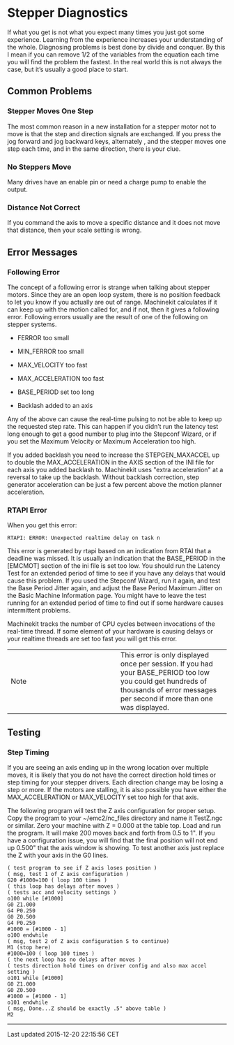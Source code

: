 Stepper Diagnostics
===================

<span id="cha:stepper-diagnostics"></span>

If what you get is not what you expect many times you just got some experience. Learning from the experience increases your understanding of the whole. Diagnosing problems is best done by divide and conquer. By this I mean if you can remove 1/2 of the variables from the equation each time you will find the problem the fastest. In the real world this is not always the case, but it’s usually a good place to start.

Common Problems
---------------

### Stepper Moves One Step

The most common reason in a new installation for a stepper motor not to move is that the step and direction signals are exchanged. If you press the jog forward and jog backward keys, alternately , and the stepper moves one step each time, and in the same direction, there is your clue.

### No Steppers Move

Many drives have an enable pin or need a charge pump to enable the output.

### Distance Not Correct

If you command the axis to move a specific distance and it does not move that distance, then your scale setting is wrong.

Error Messages
--------------

### Following Error

The concept of a following error is strange when talking about stepper motors. Since they are an open loop system, there is no position feedback to let you know if you actually are out of range. Machinekit calculates if it can keep up with the motion called for, and if not, then it gives a following error. Following errors usually are the result of one of the following on stepper systems.

-   FERROR too small

-   MIN\_FERROR too small

-   MAX\_VELOCITY too fast

-   MAX\_ACCELERATION too fast

-   BASE\_PERIOD set too long

-   Backlash added to an axis

Any of the above can cause the real-time pulsing to not be able to keep up the requested step rate. This can happen if you didn’t run the latency test long enough to get a good number to plug into the Stepconf Wizard, or if you set the Maximum Velocity or Maximum Acceleration too high.

If you added backlash you need to increase the STEPGEN\_MAXACCEL up to double the MAX\_ACCELERATION in the AXIS section of the INI file for each axis you added backlash to. Machinekit uses "extra acceleration" at a reversal to take up the backlash. Without backlash correction, step generator acceleration can be just a few percent above the motion planner acceleration.

### RTAPI Error

When you get this error:

    RTAPI: ERROR: Unexpected realtime delay on task n

This error is generated by rtapi based on an indication from RTAI that a deadline was missed. It is usually an indication that the BASE\_PERIOD in the \[EMCMOT\] section of the ini file is set too low. You should run the Latency Test for an extended period of time to see if you have any delays that would cause this problem. If you used the Stepconf Wizard, run it again, and test the Base Period Jitter again, and adjust the Base Period Maximum Jitter on the Basic Machine Information page. You might have to leave the test running for an extended period of time to find out if some hardware causes intermittent problems.

Machinekit tracks the number of CPU cycles between invocations of the real-time thread. If some element of your hardware is causing delays or your realtime threads are set too fast you will get this error.

<table>
<colgroup>
<col width="50%" />
<col width="50%" />
</colgroup>
<tbody>
<tr class="odd">
<td align="left"><div class="title">
Note
</div></td>
<td align="left">This error is only displayed once per session. If you had your BASE_PERIOD too low you could get hundreds of thousands of error messages per second if more than one was displayed.</td>
</tr>
</tbody>
</table>

Testing
-------

### Step Timing

If you are seeing an axis ending up in the wrong location over multiple moves, it is likely that you do not have the correct direction hold times or step timing for your stepper drivers. Each direction change may be losing a step or more. If the motors are stalling, it is also possible you have either the MAX\_ACCELERATION or MAX\_VELOCITY set too high for that axis.

The following program will test the Z axis configuration for proper setup. Copy the program to your ~/emc2/nc\_files directory and name it TestZ.ngc or similar. Zero your machine with Z = 0.000 at the table top. Load and run the program. It will make 200 moves back and forth from 0.5 to 1". If you have a configuration issue, you will find that the final position will not end up 0.500" that the axis window is showing. To test another axis just replace the Z with your axis in the G0 lines.

    ( test program to see if Z axis loses position )
    ( msg, test 1 of Z axis configuration )
    G20 #1000=100 ( loop 100 times )
    ( this loop has delays after moves )
    ( tests acc and velocity settings )
    o100 while [#1000]
    G0 Z1.000
    G4 P0.250
    G0 Z0.500
    G4 P0.250
    #1000 = [#1000 - 1]
    o100 endwhile
    ( msg, test 2 of Z axis configuration S to continue)
    M1 (stop here)
    #1000=100 ( loop 100 times )
    ( the next loop has no delays after moves )
    ( tests direction hold times on driver config and also max accel setting )
    o101 while [#1000]
    G0 Z1.000
    G0 Z0.500
    #1000 = [#1000 - 1]
    o101 endwhile
    ( msg, Done...Z should be exactly .5" above table )
    M2

------------------------------------------------------------------------

Last updated 2015-12-20 22:15:56 CET


